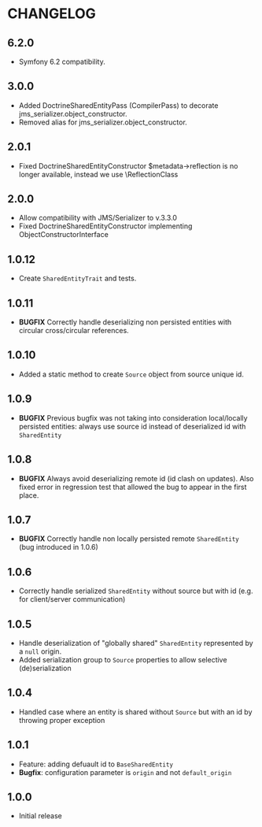 # CHANGELOG

6.2.0
-----
* Symfony 6.2 compatibility.

3.0.0
-----
* Added DoctrineSharedEntityPass (CompilerPass) to decorate jms_serializer.object_constructor.
* Removed alias for jms_serializer.object_constructor.

2.0.1
------
* Fixed DoctrineSharedEntityConstructor $metadata->reflection is no longer available, instead we use \ReflectionClass

2.0.0
------
* Allow compatibility with JMS/Serializer to v.3.3.0
* Fixed DoctrineSharedEntityConstructor implementing ObjectConstructorInterface

1.0.12
------

 * Create ```SharedEntityTrait``` and tests.


1.0.11
------

 * **BUGFIX** Correctly handle deserializing non persisted entities with circular cross/circular references.


1.0.10
------

 * Added a static method to create ```Source``` object from source unique id.

1.0.9
------

 * **BUGFIX** Previous bugfix was not taking into consideration local/locally persisted entities: always use source id instead of deserialized id with ```SharedEntity```

1.0.8
-----

 * **BUGFIX** Always avoid deserializing remote id (id clash on updates). Also fixed error in regression test that allowed the bug to appear in the first place.

1.0.7
-----

 * **BUGFIX** Correctly handle non locally persisted remote ```SharedEntity``` (bug introduced in 1.0.6)
  

1.0.6
-----

 * Correctly handle serialized ```SharedEntity``` without source but with id (e.g. for client/server communication)
  

1.0.5
-----
 
 * Handle deserialization of "globally shared" ```SharedEntity``` represented by a ```null``` origin.
 * Added serialization group to ```Source``` properties to allow selective (de)serialization

1.0.4
-----

 * Handled case where an entity is shared without ```Source``` but with an id by throwing proper exception


1.0.1
-----

 * Feature: adding defuault id to ```BaseSharedEntity``` 
 * **Bugfix**: configuration parameter is ```origin``` and not ```default_origin```

1.0.0
-----

 * Initial release
